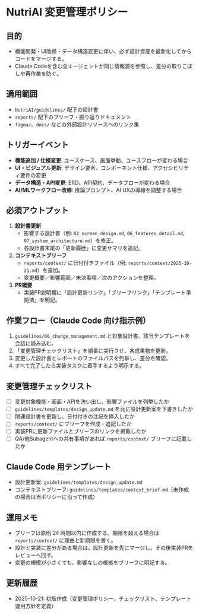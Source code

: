 # NutriAI 変更管理ポリシー

## 目的
- 機能開発・UI改修・データ構造変更に伴い、必ず設計資産を最新化してからコードをマージする。
- Claude Codeを含む全エージェントが同じ情報源を参照し、差分の取りこぼしや再作業を防ぐ。

## 適用範囲
- `NutriAI/guidelines/` 配下の設計書
- `reports/` 配下のブリーフ・振り返りドキュメント
- `figma/`、`docs/` などの外部設計リソースへのリンク集

## トリガーイベント
- **機能追加 / 仕様変更**: ユースケース、画面挙動、ユースフローが変わる場合
- **UI・ビジュアル更新**: デザイン要素、コンポーネント仕様、アクセシビリティ要件の変更
- **データ構造・API変更**: ERD、API契約、データフローが変わる場合
- **AI/MLワークフロー改修**: 推論プロンプト、AI UXの導線を調整する場合

## 必須アウトプット
1. **設計書更新**
   - 影響する設計書（例: `02_screen_design.md`, `06_features_detail.md`, `07_system_architecture.md`）を修正。
   - 各設計書末尾の「更新履歴」に変更サマリを追記。
2. **コンテキストブリーフ**
   - `reports/context/` に日付付きファイル（例: `reports/context/2025-10-21.md`）を追加。
   - 変更概要／影響範囲／未決事項／次のアクションを整理。
3. **PR概要**
   - 実装PR説明欄に「設計更新リンク」「ブリーフリンク」「テンプレート準拠済」を明記。

## 作業フロー（Claude Code 向け指示例）
1. `guidelines/00_change_management.md` と対象設計書、該当テンプレートを会話に読み込む。
2. 「変更管理チェックリスト」を順番に実行させ、各成果物を更新。
3. 変更した設計書とレポートのファイルパスを列挙し、差分を確認。
4. すべて完了したら実装タスクに着手するよう明示する。

## 変更管理チェックリスト
- [ ] 変更対象機能・画面・APIを洗い出し、影響ファイルを列挙したか
- [ ] `guidelines/templates/design_update.md` を元に設計更新案を下書きしたか
- [ ] 関連設計書を更新し、日付付きの注記を挿入したか
- [ ] `reports/context/` にブリーフを作成・追記したか
- [ ] 実装PRに更新ファイルとブリーフのリンクを掲載したか
- [ ] QA/他Subagentへの共有事項があれば `reports/context/` ブリーフに記載したか

## Claude Code 用テンプレート
- 設計更新案: `guidelines/templates/design_update.md`
- コンテキストブリーフ: `guidelines/templates/context_brief.md`（未作成の場合は当ポリシーに沿って作成）

## 運用メモ
- ブリーフは原則 24 時間以内に作成する。期限を超える場合は `reports/context/` に理由と新期限を書く。
- 設計と実装に差分がある場合は、設計更新を先にマージし、その後実装PRをレビューへ回す。
- 変更の規模が小さくても、影響なしの根拠をブリーフに明記する。

## 更新履歴
- 2025-10-21: 初版作成（変更管理ポリシー、チェックリスト、テンプレート運用方針を定義）
